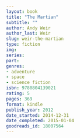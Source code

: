```yaml
---
layout: book
title: "The Martian"
subtitle: ""
author: Andy Weir
author_last: Weir
slug: weir-the-martian
type: fiction
img: 
series: 
part: 
genres:
- adventure
- space
- science fiction
isbn: 9780804139021
rating: 5
pages: 369
format: kindle
publish_year: 2012
date_started: 2014-12-31
date_completed: 2015-01-04
goodreads_id: 18007564
---
```

